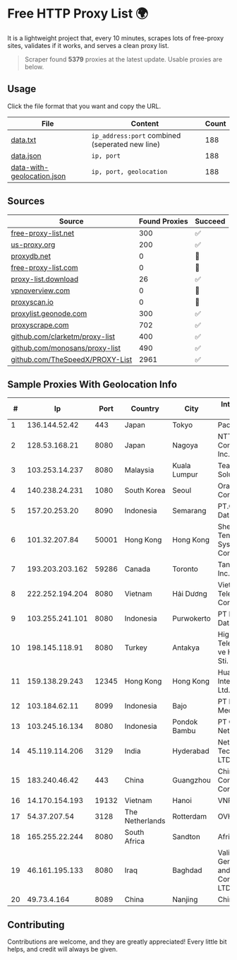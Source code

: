 
# Free HTTP Proxy List 🌍

It is a lightweight project that, every 10 minutes, scrapes lots of free-proxy sites, validates if it works, and serves a clean proxy list.


> Scraper found **5379** proxies at the latest update. Usable proxies are below.

## Usage

Click the file format that you want and copy the URL.


|File|Content|Count|
|----|-------|-----|
|[data.txt](https://raw.githubusercontent.com/themiralay/Proxy-List-World/master/data.txt)|`ip_address:port` combined (seperated new line)|188|
|[data.json](https://raw.githubusercontent.com/themiralay/Proxy-List-World/master/data.json)|`ip, port`|188|
|[data-with-geolocation.json](https://raw.githubusercontent.com/themiralay/Proxy-List-World/master/data-with-geolocation.json)|`ip, port, geolocation`|188|

## Sources

|Source|Found Proxies|Succeed|
|------|-------------|-------|
|[free-proxy-list.net](https://free-proxy-list.net)|300|✅|
|[us-proxy.org](https://www.us-proxy.org)|200|✅|
|[proxydb.net](http://proxydb.net)|0|🚫|
|[free-proxy-list.com](https://free-proxy-list.com/?page=&port=&type%5B%5D=http&type%5B%5D=https&up_time=0&search=Search)|0|🚫|
|[proxy-list.download](https://www.proxy-list.download/HTTP)|26|✅|
|[vpnoverview.com](https://vpnoverview.com/privacy/anonymous-browsing/free-proxy-servers)|0|🚫|
|[proxyscan.io](https://www.proxyscan.io)|0|🚫|
|[proxylist.geonode.com](https://proxylist.geonode.com/api/proxy-list?limit=300&page=1&sort_by=lastChecked&sort_type=desc&protocols=http,https)|300|✅|
|[proxyscrape.com](https://api.proxyscrape.com/v2/?request=displayproxies&protocol=http&timeout=10000&country=all&ssl=all&anonymity=all)|702|✅|
|[github.com/clarketm/proxy-list](https://raw.githubusercontent.com/clarketm/proxy-list/master/proxy-list-raw.txt)|400|✅|
|[github.com/monosans/proxy-list](https://raw.githubusercontent.com/monosans/proxy-list/main/proxies/http.txt)|490|✅|
|[github.com/TheSpeedX/PROXY-List](https://raw.githubusercontent.com/TheSpeedX/PROXY-List/master/http.txt)|2961|✅|


## Sample Proxies With Geolocation Info

|#|Ip|Port|Country|City|Internet Service Provider|
|-|--|----|-------|----|-------------------------|
|1|136.144.52.42|443|Japan|Tokyo|Packet Host, Inc.|
|2|128.53.168.21|8080|Japan|Nagoya|NTT PC Communications, Inc.|
|3|103.253.14.237|8080|Malaysia|Kuala Lumpur|TeamCloud Solution Sdn Bhd|
|4|140.238.24.231|1080|South Korea|Seoul|Oracle Corporation|
|5|157.20.253.20|8090|Indonesia|Semarang|PT.Global Media Data Prima|
|6|101.32.207.84|50001|Hong Kong|Hong Kong|Shenzhen Tencent Computer Systems Company Limited|
|7|193.203.203.162|59286|Canada|Toronto|Tangram Canada Inc.|
|8|222.252.194.204|8080|Vietnam|Hải Dương|VietNam Post and Telecom Corporation|
|9|103.255.241.101|8080|Indonesia|Purwokerto|PT Media Sarana Data|
|10|198.145.118.91|8080|Turkey|Antakya|High Speed Telekomunikasyon ve Hab. Hiz. Ltd. Sti.|
|11|159.138.29.243|12345|Hong Kong|Hong Kong|Huawei International Pte. Ltd.|
|12|103.184.62.11|8099|Indonesia|Bajo|PT NKNET Data Media|
|13|103.245.16.134|8080|Indonesia|Pondok Bambu|PT Quantum Tera Network|
|14|45.119.114.206|3129|India|Hyderabad|Netrun Technologies PVT LTD|
|15|183.240.46.42|443|China|Guangzhou|China Mobile Communications Corporation|
|16|14.170.154.193|19132|Vietnam|Hanoi|VNPT-VNNIC|
|17|54.37.207.54|3128|The Netherlands|Rotterdam|OVH SAS|
|18|165.255.22.244|8080|South Africa|Sandton|Afrihost (Pty) Ltd|
|19|46.161.195.133|8080|Iraq|Baghdad|Valin Company for General Trading and Communication LTD|
|20|49.73.4.164|8089|China|Nanjing|China Telecom|



## Contributing

Contributions are welcome, and they are greatly appreciated! Every
little bit helps, and credit will always be given.

